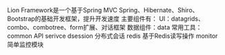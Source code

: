 Lion Framework是一个基于Spring MVC Spring、Hibernate、Shiro、Bootstrap的基础开发框架，提升开发速度
主要组件有：
UI：datagrids、combo、combotree、form扩展、对话框架
数据组件：data
常用工具： common
API
serivce
dsession 分布式会话
redis 基于Redis读写操作
monitor 简单监控模块
